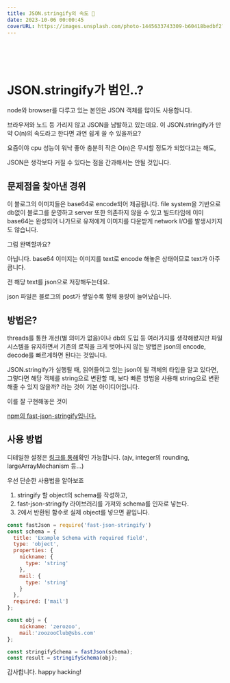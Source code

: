 ```yaml
---
title: JSON.stringify의 속도 🐢
date: 2023-10-06 00:00:45
coverURL: https://images.unsplash.com/photo-1445633743309-b60418bedbf2?ixlib=rb-4.0.3&ixid=M3wxMjA3fDB8MHxwaG90by1wYWdlfHx8fGVufDB8fHx8fA%3D%3D&auto=format&fit=crop&w=2940&q=80
---
```

<br />
<br />
<br />

# JSON.stringify가 범인..?

node와 browser를 다루고 있는 본인은 JSON 객체를 많이도 사용합니다.

브라우저와 노드 등 가리지 않고 JSON을 남발하고 있는데요.
이 JSON.stringify가 만약 O(n)의 속도라고 한다면
과연 쉽게 쓸 수 있을까요?

요즘이야 cpu 성능이 워낙 좋아 충분히 작은 O(n)은 무시할 정도가 되었다고는 해도,

JSON은 생각보다 커질 수 있다는 점을 간과해서는 안될 것입니다.

## 문제점을 찾아낸 경위

이 블로그의 이미지들은 base64로 encode되어 제공됩니다.
file system을 기반으로 db없이 블로그를 운영하고 server 또한 의존하지 않을 수 있고 빌드타임에 이미 base64는 완성되어 나가므로 유저에게 이미지를 다운받게 network I/O를 발생시키지도 않습니다.

그럼 완벽할까요?

아닙니다. base64 이미지는 이미지를 text로 encode 해놓은 상태이므로 text가 아주 큽니다.

전 해당 text를 json으로 저장해두는데요.

json 파일은 블로그의 post가 쌓일수록 함께 용량이 늘어났습니다.

## 방법은?

threads를 통한 개선(별 의미가 없음)이나 db의 도입 등 여러가지를 생각해봤지만
파일시스템을 유지하면서 기존의 로직을 크게 벗어나지 않는 방법은
json의 encode, decode를 빠르게하면 된다는 것입니다.

JSON.stringify가 실행될 때, 읽어들이고 있는 json이 될 객체의 타입을 알고 있다면,
그렇다면 해당 객체를 string으로 변환할 때,
보다 빠른 방법을 사용해 string으로 변환해줄 수 있지 않을까?
라는 것이 기본 아이디어입니다.

이를 잘 구현해놓은 것이

<a href="https://www.npmjs.com/package/fast-json-stringify">npm의 fast-json-stringify입니다.</a>

## 사용 방법

디테일한 설정은 <a href="https://www.npmjs.com/package/fast-json-stringify">링크를 통해</a>확인 가능합니다. (ajv, integer의 rounding, largeArrayMechanism 등...)


우선 단순한 사용법을 알아보죠
1. stringify 할 object의 schema를 작성하고,
2. fast-json-stringify 라이브러리를 가져와 schema를 인자로 넣는다.
3. 2에서 반환된 함수로 실제 object를 넣으면 끝입니다.

```js
const fastJson = require('fast-json-stringify')
const schema = {
  title: 'Example Schema with required field',
  type: 'object',
  properties: {
    nickname: {
      type: 'string'
    },
    mail: {
      type: 'string'
    }
  },
  required: ['mail']
};

const obj = {
	nickname: 'zerozoo',
	mail:'zoozooClub@sbs.com'
};

const stringifySchema = fastJson(schema);
const result = stringifySchema(obj);
```


감사합니다.
happy hacking!